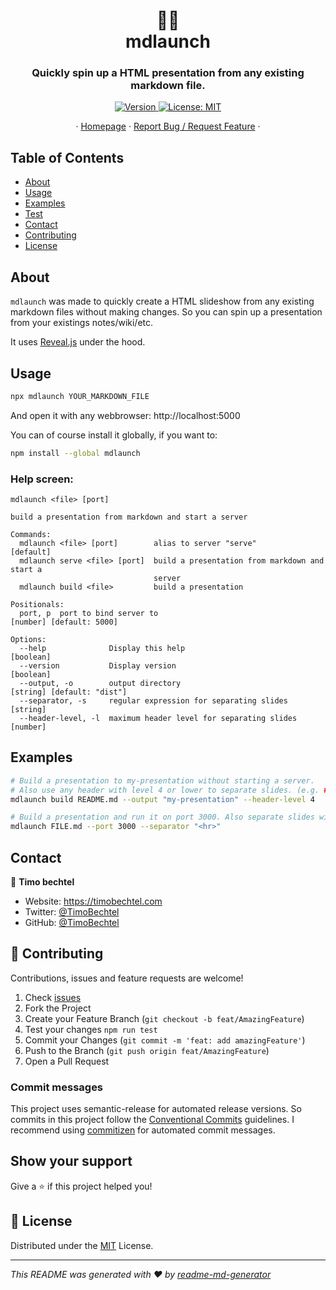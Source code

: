 <h1 align="center">📄🚀<br>mdlaunch</h1>
<h3 align="center">Quickly spin up a HTML presentation from any existing markdown file.</h3>
<p align="center">
  <a href="https://www.npmjs.com/package/mdlaunch" target="_blank">
    <img alt="Version" src="https://img.shields.io/npm/v/mdlaunch.svg">
  </a>
  <a href="https://github.com/TimoBechtel/mdlaunch/blob/master/LICENSE" target="_blank">
    <img alt="License: MIT" src="https://img.shields.io/github/license/TimoBechtel/mdlaunch" />
  </a>
</p>
<p align="center">
  ·
  <a href="https://github.com/TimoBechtel/mdlaunch#readme">Homepage</a>
  ·
  <a href="https://github.com/TimoBechtel/mdlaunch/issues">Report Bug / Request Feature</a>
  ·
</p>

## Table of Contents

- [About](#about)
- [Usage](#usage)
- [Examples](#examples)
- [Test](#run-tests)
- [Contact](#contact)
- [Contributing](#Contributing)
- [License](#license)

## About

`mdlaunch` was made to quickly create a HTML slideshow from any existing markdown files without making changes.
So you can spin up a presentation from your existings notes/wiki/etc.

It uses [Reveal.js](https://github.com/hakimel/reveal.js/) under the hood.

## Usage

```sh
npx mdlaunch YOUR_MARKDOWN_FILE
```

And open it with any webbrowser: http://localhost:5000

You can of course install it globally, if you want to:

```sh
npm install --global mdlaunch
```

### Help screen:

```
mdlaunch <file> [port]

build a presentation from markdown and start a server

Commands:
  mdlaunch <file> [port]        alias to server "serve"                   [default]
  mdlaunch serve <file> [port]  build a presentation from markdown and start a
                                server
  mdlaunch build <file>         build a presentation

Positionals:
  port, p  port to bind server to                                         [number] [default: 5000]

Options:
  --help              Display this help                                   [boolean]
  --version           Display version                                     [boolean]
  --output, -o        output directory                                    [string] [default: "dist"]
  --separator, -s     regular expression for separating slides            [string]
  --header-level, -l  maximum header level for separating slides          [number]
```

## Examples

```sh
# Build a presentation to my-presentation without starting a server.
# Also use any header with level 4 or lower to separate slides. (e.g. ### Header)
mdlaunch build README.md --output "my-presentation" --header-level 4

# Build a presentation and run it on port 3000. Also separate slides with <hr>.
mdlaunch FILE.md --port 3000 --separator "<hr>"
```

## Contact

👤 **Timo bechtel**

- Website: https://timobechtel.com
- Twitter: [@TimoBechtel](https://twitter.com/TimoBechtel)
- GitHub: [@TimoBechtel](https://github.com/TimoBechtel)

## 🤝 Contributing

Contributions, issues and feature requests are welcome!<br />

1. Check [issues](https://github.com/TimoBechtel/mdlaunch/issues)
1. Fork the Project
1. Create your Feature Branch (`git checkout -b feat/AmazingFeature`)
1. Test your changes `npm run test`
1. Commit your Changes (`git commit -m 'feat: add amazingFeature'`)
1. Push to the Branch (`git push origin feat/AmazingFeature`)
1. Open a Pull Request

### Commit messages

This project uses semantic-release for automated release versions. So commits in this project follow the [Conventional Commits](https://www.conventionalcommits.org/en/v1.0.0-beta.2/) guidelines. I recommend using [commitizen](https://github.com/commitizen/cz-cli) for automated commit messages.

## Show your support

Give a ⭐️ if this project helped you!

## 📝 License

Distributed under the [MIT](https://github.com/TimoBechtel/mdlaunch/blob/master/LICENSE) License.

---

_This README was generated with ❤️ by [readme-md-generator](https://github.com/kefranabg/readme-md-generator)_
